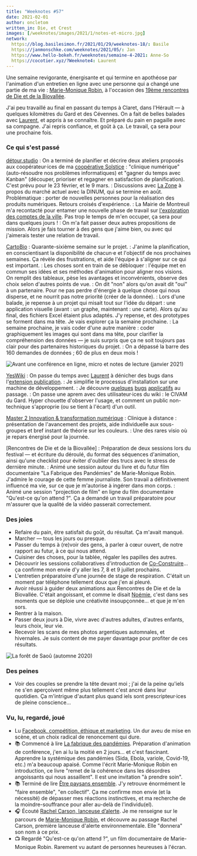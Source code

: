 ```yaml
---
title: "Weeknotes #57"
date: 2021-02-01
author: oncletom
written_in: Die, et Crest
images: [/weeknotes/images/2021/1/notes-et-micro.jpg]
network:
  https://blog.basilesimon.fr/2021/01/29/weeknotes-18/: Basile
  https://janmonschke.com/weeknotes/2021/05/: Jan
  https://www.hello-bokeh.fr/weeknotes/semaine-4-2021: Anne-So
  https://cocotier.xyz/?Weeknote4: Laurent
---
```


Une semaine revigorante, énergisante et qui termine en apothéose par l'animation d'un entretien en ligne avec une personne qui a changé une partie de ma vie : [Marie-Monique Robin](https://www.mariemoniquerobin.com/), à l'occasion des [19ème rencontres de Die et de la Biovallée](https://www.ecologieauquotidien.fr/).

<!--more-->

J'ai peu travaillé au final en passant du temps à Claret, dans l'Hérault — à quelques kilomètres du Gard et des Cévennes. On a fait de belles balades avec [Laurent], et appris à se connaître. Et préparé du pain en pagaille avec sa compagne. J'ai repris confiance, et goût à ça. Le travail, ça sera pour une prochaine fois.

### Ce qui s'est passé

[détour.studio]
: On a terminé de planifier et décrire deux ateliers proposés aux coopérateur·ices de ma [coopérative Solstice][Solstice] : "clinique numérique" (auto-résoudre nos problèmes informatiques) et "gagner du temps avec Kanban" (découper, prioriser et regagner en satisfaction de planification). C'est prévu pour le 23 février, et le 9 mars.
: Discussions avec [La Zone] à propos du marché actuel avec la DINUM, qui se termine en août. Problématique : porter de nouvelles personnes pour la réalisation des produits numériques. Retours croisés d'expérience.
: La Mairie de Montreuil m'a recontacté pour entamer une nouvelle phase de travail sur [l'exploration des comptes de la ville](https://www.montreuil.fr/vie-citoyenne/finances-et-marches-publics/explorer-les-comptes-de-la-ville). Pas trop le temps de m'en occuper, ça sera pour dans quelques jours !
: On m'a fait passer deux autres propositions de mission. Alors je fais tourner à des gens que j'aime bien, ou avec qui j'aimerais tester une relation de travail.

[CartoBio]
: Quarante-sixième semaine sur le projet.
: J'anime la planification, en conscientisant la disponibilité de chacun·e et l'objectif de nos prochaines semaines. Ça révèle des frustrations, et aide l'équipe à s'aligner sur ce qui est important.
: Les choses sont en train de se débloquer : l'équipe met en commun ses idées et ses méthodes d'animation pour aligner nos visions. On remplit des tableaux, pèse les avantages et inconvénients, observe des choix selon d'autres points de vue.
: On dit "non" alors qu'on avait dit "oui" à un partenaire. Pour ne pas perdre d'énergie à quelque chose qui nous disperse, et ne nourrit pas notre priorité (créer de la donnée).
: Lors d'une balade, je repense à un projet qui misait tout sur l'idée du départ : une application visuelle (avant : un graphe, maintenant : une carte). Alors qu'au final, des fichiers Excel étaient plus adaptés. J'y repense, et des prototypes se forment dans ma tête. Je vais explorer ça la semaine prochaine.
: La semaine prochaine, je vais coder d'une autre manière : coder graphiquement les images qui sont dans ma tête, pour clarifier la compréhension des données — je suis surpris que ça ne soit toujours pas clair pour des partenaires historiques du projet.
: On a dépassé la barre des 160 demandes de données ; 60 de plus en deux mois !

![](/weeknotes/images/2021/1/notes-et-micro.jpg "Avant une conférence en ligne, micro et notes de lecture (janvier 2021)")

[YesWiki]
: On passe du temps avec [Laurent] à dénicher des bugs dans l'[extension publication](https://github.com/YesWiki/yeswiki-extension-publication).
: Je simplifie le processus d'installation sur une machine de développement.
: Je découvre [quelques](https://github.com/YesWiki/yeswiki/issues/627) [bugs](https://github.com/YesWiki/yeswiki/issues/618) [applicatifs](https://github.com/YesWiki/yeswiki/issues/612) au passage.
: On passe une aprem avec des utilisateur·ices du wiki : le CIVAM du Gard. Hyper chouette d'observer l'usage, et comment un public non-technique s'approprie (ou se tient à l'écart) d'un outil.

[Master 2 Innovation & transformation numérique]
: Clinique à distance : présentation de l'avancement des projets, aide individuelle aux sous-groupes et bref instant de théorie sur les couleurs.
: Une des rares visio où je repars énergisé pour la journée.

[Rencontres de Die et de la Biovallée]
: Préparation de deux sessions lors du festival — et écriture du déroulé, du format des séquences d'animation, ainsi qu'une checklist pour éviter d'oublier des trucs avec le stress de dernière minute.
: Animé une session autour du livre et du futur film documentaire "La Fabrique des Pandémies" de Marie-Monique Robin. J'admire le courage de cette femme journaliste. Son travail a définitivement influencé ma vie, sur ce que je m'autorise à ingérer dans mon corps.
: Animé une session "projection de film" en ligne du film documentaire "Qu'est-ce qu'on attend ?". Ça a demandé un travail préparatoire pour m'assurer que la qualité de la vidéo passerait correctement.

### Des joies

- Refaire du pain, être satisfait du goût, du résultat. Ça m'avait manqué.
- Marcher — tous les jours ou presque.
- Passer du temps à (re)voir des gens, à parler à cœur ouvert, de notre rapport au futur, à ce qui nous attend.
- Cuisiner des choses, pour la tablée, régaler les papilles des autres.
- Découvrir les sessions collaboratives d'introduction de [Co-Construire](https://www.co-construire.be)… ça confirme mon envie d'y aller les 7, 8 et 9 juillet prochains.
- L'entretien préparatoire d'une journée de stage de respiration. C'était un moment par téléphone tellement doux que j'en ai pleuré.
- Avoir réussi à guider deux animations aux Rencontres de Die et de la Biovallée. C'était angoissant, et comme le disait [Noémie], c'est dans ses moments que se déploie une créativité insoupçonnée… et que je m'en sors.
- Rentrer à la maison.
- Passer deux jours à Die, vivre avec d'autres adultes, d'autres enfants, leurs choix, leur vie.
- Recevoir les scans de mes photos argentiques automnales, et hivernales. Je suis content de me payer davantage pour profiter de ces résultats.

![](/weeknotes/images/2021/1/saou-automne.jpg "La forêt de Saoû (automne 2020)")

### Des peines

- Voir des couples se prendre la tête devant moi ; j'ai de la peine qu'iels ne s'en aperçoivent même plus tellement c'est ancré dans leur quotidien. Ça m'intrigue d'autant plus quand iels sont prescripteur·ices de pleine conscience…

### Vu, lu, regardé, joué

- Lu [Facebook, compétition, éthique et marketing](https://blog.notmyidea.org/facebook-competition-ethique-et-marketing.html). Un dur aveu de mise en scène, et un choix radical de renoncement qui dure.
- 📚 Commencé à lire [La fabrique des pandémies](https://www.editionsladecouverte.fr/la_fabrique_des_pandemies-9782348054877). Préparation d'animation de conférence, j'en ai lu la moitié en 2 jours… et c'est fascinant. Apprendre la systémique des pandémies (Sida, Ebola, variole, Covid-19, etc.) m'a beaucoup apaisé. Comme l'écrit Marie-Monique Robin en introduction, ce livre "remet de la cohérence dans les désordres angoissants qui nous assaillent". Il est une invitation "à prendre soin".
- 📚 Terminé de lire [Être paysans ensemble](http://www.editionsdeslisieres.com/les_livres.html). J'y retrouve énormément le "faire ensemble", "en collectif". Ça me confirme mon envie (et la nécessité) de dépasser mes réactions instinctives, et ma recherche de la moindre-souffrance pour aller au-delà de l'individu(el).
- 🎧 Écouté [Rachel Carson, lanceuse d’alerte](https://www.franceculture.fr/emissions/avoir-raison-avec/avoir-raison-avec-rachel-carson-35-rachel-carson-lanceuse-dalerte). Je me renseigne sur le parcours de [Marie-Monique Robin](https://www.mariemoniquerobin.com), et découvre au passage Rachel Carson, première lanceuse d'alerte environnementale. Elle "donnera" son nom à ce prix.
- 📺 Regardé "Qu'est-ce qu'on attend ?", un film documentaire de Marie-Monique Robin. Rarement vu autant de personnes heureuses à l'écran.

[détour.studio]: /
[Solstice]: https://solstice.coop/
[Stylo]: https://github.com/EcrituresNumeriques/stylo
[CartoBio]: https://cartobio.org/
[Usine Vivante]: https://www.usinevivante.org
[Master 2 Design et Management de l'Innovation Interactive]: https://www.gobelins.fr/formation/mdi-design-et-management-de-l-innovation-interactive-cycle-2-lead-technique-ou-lead
[Master 2 Innovation & transformation numérique]: https://www.sciencespo.fr/ecole-management-innovation/fr/formations/innovation-transformation-numerique.html
[La Zone]: http://la.zone
[YesWiki]: https://yeswiki.net

[Noémie]: https://noemiegirard.co
[Guillaume]: https://www.yuzutech.fr/
[Antoine]: https://www.quaternum.net/
[Maïtané]: https://maiwann.net/
[Laurent]: https://cocotier.xyz/
